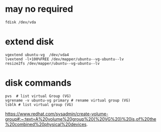 # may no required

```
fdisk /dev/vda
```

# extend disk

```
vgextend ubuntu-vg  /dev/vda4
lvextend -l+100%FREE /dev/mapper/ubuntu--vg-ubuntu--lv
resize2fs /dev/mapper/ubuntu--vg-ubuntu--lv
```

# disk commands

```
pvs  # list virtual Group (VG)
vgrename -v ubuntu-vg primary # rename virtual group (VG)
lsblk # list virtual group (VG)
```

https://www.redhat.com/sysadmin/create-volume-group#:~:text=A%20volume%20group%20(%20VG%20)%20is,of%20the%20combined%20physical%20devices.
